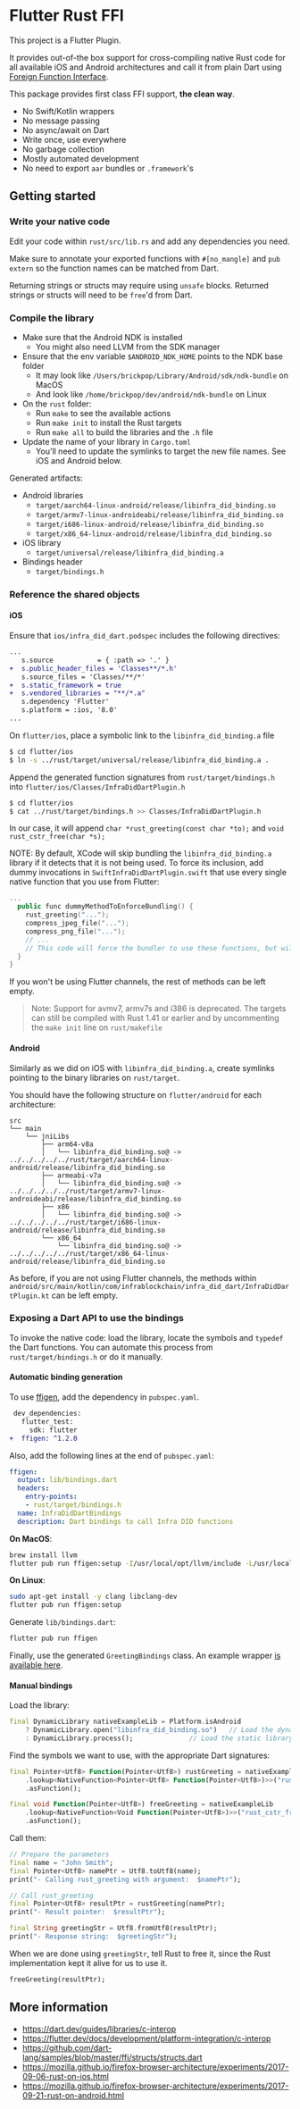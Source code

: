 # Flutter Rust FFI

This project is a Flutter Plugin. 

It provides out-of-the box support for cross-compiling native Rust code for all available iOS and Android architectures and call it from plain Dart using [Foreign Function Interface](https://en.wikipedia.org/wiki/Foreign_function_interface).

This package provides first class FFI support, **the clean way**. 
- No Swift/Kotlin wrappers
- No message passing
- No async/await on Dart
- Write once, use everywhere
- No garbage collection
- Mostly automated development
- No need to export `aar` bundles or `.framework`'s

## Getting started

### Write your native code

Edit your code within `rust/src/lib.rs` and add any dependencies you need.

Make sure to annotate your exported functions with `#[no_mangle]` and `pub extern` so the function names can be matched from Dart.

Returning strings or structs may require using `unsafe` blocks. Returned strings or structs will need to be `free`'d from Dart.

### Compile the library

- Make sure that the Android NDK is installed
  - You might also need LLVM from the SDK manager
- Ensure that the env variable `$ANDROID_NDK_HOME` points to the NDK base folder
  - It may look like `/Users/brickpop/Library/Android/sdk/ndk-bundle` on MacOS
  - And look like `/home/brickpop/dev/android/ndk-bundle` on Linux
- On the `rust` folder:
  - Run `make` to see the available actions
  - Run `make init` to install the Rust targets
  - Run `make all` to build the libraries and the `.h` file
- Update the name of your library in `Cargo.toml`
  - You'll need to update the symlinks to target the new file names. See iOS and Android below.

Generated artifacts:
- Android libraries
  - `target/aarch64-linux-android/release/libinfra_did_binding.so`
  - `target/armv7-linux-androideabi/release/libinfra_did_binding.so`
  - `target/i686-linux-android/release/libinfra_did_binding.so`
  - `target/x86_64-linux-android/release/libinfra_did_binding.so`
- iOS library
  - `target/universal/release/libinfra_did_binding.a`
- Bindings header
  - `target/bindings.h`

### Reference the shared objects

#### iOS

Ensure that `ios/infra_did_dart.podspec` includes the following directives:

```diff
...
   s.source           = { :path => '.' }
+  s.public_header_files = 'Classes**/*.h'
   s.source_files = 'Classes/**/*'
+  s.static_framework = true
+  s.vendored_libraries = "**/*.a"
   s.dependency 'Flutter'
   s.platform = :ios, '8.0'
...
```

On `flutter/ios`, place a symbolic link to the `libinfra_did_binding.a` file

```sh
$ cd flutter/ios
$ ln -s ../rust/target/universal/release/libinfra_did_binding.a .
```

Append the generated function signatures from `rust/target/bindings.h` into `flutter/ios/Classes/InfraDidDartPlugin.h`

```sh 
$ cd flutter/ios
$ cat ../rust/target/bindings.h >> Classes/InfraDidDartPlugin.h
```

In our case, it will append `char *rust_greeting(const char *to);` and `void rust_cstr_free(char *s);`

NOTE: By default, XCode will skip bundling the `libinfra_did_binding.a` library if it detects that it is not being used. To force its inclusion, add dummy invocations in `SwiftInfraDidDartPlugin.swift` that use every single native function that you use from Flutter:

```kotlin
...
  public func dummyMethodToEnforceBundling() {
    rust_greeting("...");
    compress_jpeg_file("...");
    compress_png_file("...");
    // ...
    // This code will force the bundler to use these functions, but will never be called
  }
}
```

If you won't be using Flutter channels, the rest of methods can be left empty.

> Note: Support for avmv7, armv7s and i386 is deprecated. The targets can still be compiled with Rust 1.41 or earlier and by uncommenting the `make init` line on `rust/makefile`

#### Android

Similarly as we did on iOS with `libinfra_did_binding.a`, create symlinks pointing to the binary libraries on `rust/target`.

You should have the following structure on `flutter/android` for each architecture:

```
src
└── main
    └── jniLibs
        ├── arm64-v8a
        │   └── libinfra_did_binding.so@ -> ../../../../../rust/target/aarch64-linux-android/release/libinfra_did_binding.so
        ├── armeabi-v7a
        │   └── libinfra_did_binding.so@ -> ../../../../../rust/target/armv7-linux-androideabi/release/libinfra_did_binding.so
        ├── x86
        │   └── libinfra_did_binding.so@ -> ../../../../../rust/target/i686-linux-android/release/libinfra_did_binding.so
        └── x86_64
            └── libinfra_did_binding.so@ -> ../../../../../rust/target/x86_64-linux-android/release/libinfra_did_binding.so
```

As before, if you are not using Flutter channels, the methods within `android/src/main/kotlin/com/infrablockchain/infra_did_dart/InfraDidDartPlugin.kt` can be left empty.

### Exposing a Dart API to use the bindings

To invoke the native code: load the library, locate the symbols and `typedef` the Dart functions. You can automate this process from `rust/target/bindings.h` or do it manually.

#### Automatic binding generation

To use [ffigen](https://pub.dev/packages/ffigen), add the dependency in `pubspec.yaml`.

```diff
 dev_dependencies:
   flutter_test:
     sdk: flutter
+  ffigen: ^1.2.0
```

Also, add the following lines at the end of `pubspec.yaml`:

```yaml
ffigen:
  output: lib/bindings.dart
  headers:
    entry-points:
    - rust/target/bindings.h
  name: InfraDidDartBindings
  description: Dart bindings to call Infra DID functions
```

**On MacOS**:
```sh
brew install llvm
flutter pub run ffigen:setup -I/usr/local/opt/llvm/include -L/usr/local/opt/llvm/lib
```

**On Linux**:
```sh
sudo apt-get install -y clang libclang-dev
flutter pub run ffigen:setup
```

Generate `lib/bindings.dart`:
```sh
flutter pub run ffigen
```

Finally, use the generated `GreetingBindings` class. An example wrapper [is available here](./lib/infra_did_dart.dart).

#### Manual bindings

Load the library: 
```dart
final DynamicLibrary nativeExampleLib = Platform.isAndroid
    ? DynamicLibrary.open("libinfra_did_binding.so")   // Load the dynamic library on Android
    : DynamicLibrary.process();              // Load the static library on iOS
```

Find the symbols we want to use, with the appropriate Dart signatures:
```dart
final Pointer<Utf8> Function(Pointer<Utf8>) rustGreeting = nativeExampleLib
    .lookup<NativeFunction<Pointer<Utf8> Function(Pointer<Utf8>)>>("rust_greeting")
    .asFunction();

final void Function(Pointer<Utf8>) freeGreeting = nativeExampleLib
    .lookup<NativeFunction<Void Function(Pointer<Utf8>)>>("rust_cstr_free")
    .asFunction();
```

Call them:
```dart
// Prepare the parameters
final name = "John Smith";
final Pointer<Utf8> namePtr = Utf8.toUtf8(name);
print("- Calling rust_greeting with argument:  $namePtr");

// Call rust_greeting
final Pointer<Utf8> resultPtr = rustGreeting(namePtr);
print("- Result pointer:  $resultPtr");

final String greetingStr = Utf8.fromUtf8(resultPtr);
print("- Response string:  $greetingStr");
```

When we are done using `greetingStr`, tell Rust to free it, since the Rust implementation kept it alive for us to use it.
```dart
freeGreeting(resultPtr);
```

## More information
- https://dart.dev/guides/libraries/c-interop
- https://flutter.dev/docs/development/platform-integration/c-interop
- https://github.com/dart-lang/samples/blob/master/ffi/structs/structs.dart
- https://mozilla.github.io/firefox-browser-architecture/experiments/2017-09-06-rust-on-ios.html
- https://mozilla.github.io/firefox-browser-architecture/experiments/2017-09-21-rust-on-android.html
